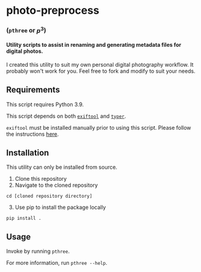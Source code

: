 # photo-preprocess
### (`pthree` or $p^3$)

#### Utility scripts to assist in renaming and generating metadata files for digital photos.

I created this utility to suit my own personal digital photography workflow. It probably won't work for you. Feel free to fork and modify to suit your needs.

## Requirements

This script requires Python 3.9.

This script depends on both [`exiftool`](https://exiftool.org/) and [`typer`](https://typer.tiangolo.com/).

`exiftool` must be installed manually prior to using this script. Please follow the instructions [here](https://exiftool.org/install.html).

## Installation

This utility can only be installed from source.

1. Clone this repository
2. Navigate to the cloned repository 
```
cd [cloned repository directory]
```
3. Use pip to install the package locally
```
pip install .
```

## Usage

Invoke by running `pthree`.

For more information, run `pthree --help`.
